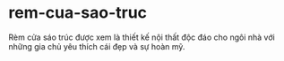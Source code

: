 # rem-cua-sao-truc
Rèm cửa sáo trúc được xem là thiết kế nội thất độc đáo cho ngôi nhà với những gia chủ yêu thích cái đẹp và sự hoàn mỹ.
